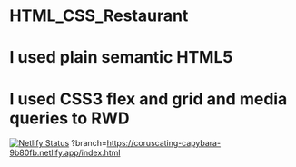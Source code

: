 # HTML_CSS_Restaurant
# I used plain semantic HTML5
# I used CSS3 flex and grid and media queries to RWD
[![Netlify Status](https://api.netlify.com/api/v1/badges/d14db784-53bf-408d-9cad-dee624f34ffa/deploy-status)](https://app.netlify.com/sites/coruscating-capybara-9b80fb/deploys) 
?branch=https://coruscating-capybara-9b80fb.netlify.app/index.html
